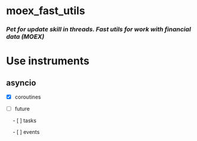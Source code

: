 # moex_fast_utils
### _Pet for update skill in threads. Fast utils for work with financial data (MOEX)_

# Use instruments
## asyncio
- [x] coroutines

-[ ] future

*&emsp;* - [ ] tasks

*&emsp;* - [ ] events

